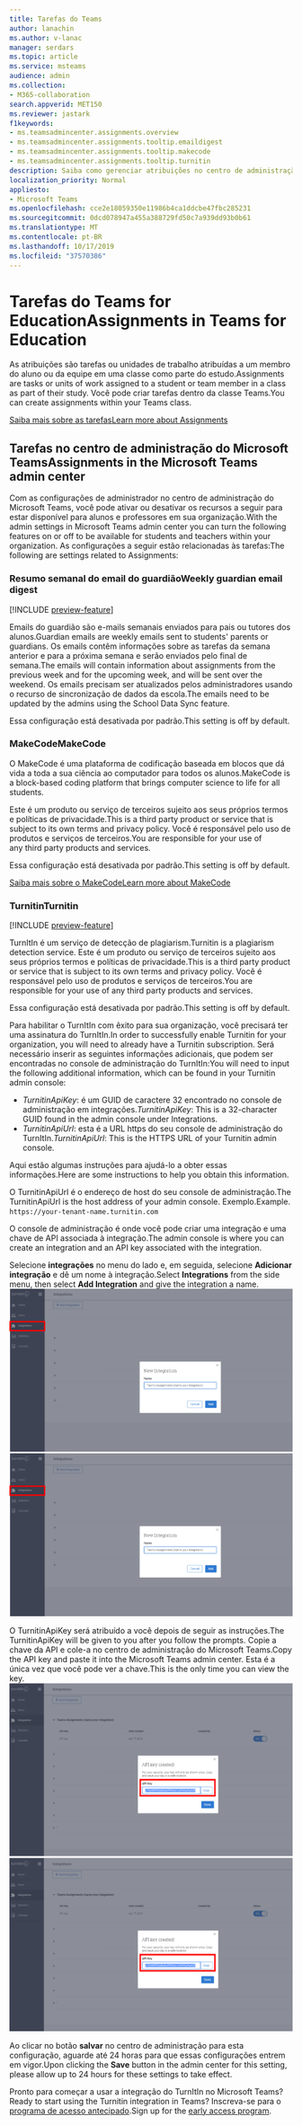 ```yaml
---
title: Tarefas do Teams
author: lanachin
ms.author: v-lanac
manager: serdars
ms.topic: article
ms.service: msteams
audience: admin
ms.collection:
- M365-collaboration
search.appverid: MET150
ms.reviewer: jastark
f1keywords:
- ms.teamsadmincenter.assignments.overview
- ms.teamsadmincenter.assignments.tooltip.emaildigest
- ms.teamsadmincenter.assignments.tooltip.makecode
- ms.teamsadmincenter.assignments.tooltip.turnitin
description: Saiba como gerenciar atribuições no centro de administração do Microsoft Teams no Teams for Education.
localization_priority: Normal
appliesto:
- Microsoft Teams
ms.openlocfilehash: cce2e18059350e11986b4ca1ddcbe47fbc285231
ms.sourcegitcommit: 0dcd078947a455a388729fd50c7a939dd93b0b61
ms.translationtype: MT
ms.contentlocale: pt-BR
ms.lasthandoff: 10/17/2019
ms.locfileid: "37570386"
---
```

# <a name="assignments-in-teams-for-education"></a><span data-ttu-id="13caa-103">Tarefas do Teams for Education</span><span class="sxs-lookup"><span data-stu-id="13caa-103">Assignments in Teams for Education</span></span>

<span data-ttu-id="13caa-104">As atribuições são tarefas ou unidades de trabalho atribuídas a um membro do aluno ou da equipe em uma classe como parte do estudo.</span><span class="sxs-lookup"><span data-stu-id="13caa-104">Assignments are tasks or units of work assigned to a student or team member in a class as part of their study.</span></span> <span data-ttu-id="13caa-105">Você pode criar tarefas dentro da classe Teams.</span><span class="sxs-lookup"><span data-stu-id="13caa-105">You can create assignments within your Teams class.</span></span>

[<span data-ttu-id="13caa-106">Saiba mais sobre as tarefas</span><span class="sxs-lookup"><span data-stu-id="13caa-106">Learn more about Assignments</span></span>](https://support.office.com/article/microsoft-teams-5aa4431a-8a3c-4aa5-87a6-b6401abea114?ui=en-US&rs=en-IE&ad=IE#ID0EAABAAA=Assignments)

## <a name="assignments-in-the-microsoft-teams-admin-center"></a><span data-ttu-id="13caa-107">Tarefas no centro de administração do Microsoft Teams</span><span class="sxs-lookup"><span data-stu-id="13caa-107">Assignments in the Microsoft Teams admin center</span></span>

<span data-ttu-id="13caa-108">Com as configurações de administrador no centro de administração do Microsoft Teams, você pode ativar ou desativar os recursos a seguir para estar disponível para alunos e professores em sua organização.</span><span class="sxs-lookup"><span data-stu-id="13caa-108">With the admin settings in Microsoft Teams admin center you can turn the following features on or off to be available for students and teachers within your organization.</span></span> <span data-ttu-id="13caa-109">As configurações a seguir estão relacionadas às tarefas:</span><span class="sxs-lookup"><span data-stu-id="13caa-109">The following are settings related to Assignments:</span></span>

<span data-ttu-id="13caa-110"><a name="#bkemaildigest"> </a></span><span class="sxs-lookup"><span data-stu-id="13caa-110"></span></span>
### <a name="weekly-guardian-email-digest"></a><span data-ttu-id="13caa-111">Resumo semanal do email do guardião</span><span class="sxs-lookup"><span data-stu-id="13caa-111">Weekly guardian email digest</span></span>
[!INCLUDE [preview-feature](../includes/preview-feature.md)]

<span data-ttu-id="13caa-112">Emails do guardião são e-mails semanais enviados para pais ou tutores dos alunos.</span><span class="sxs-lookup"><span data-stu-id="13caa-112">Guardian emails are weekly emails sent to students' parents or guardians.</span></span> <span data-ttu-id="13caa-113">Os emails contêm informações sobre as tarefas da semana anterior e para a próxima semana e serão enviados pelo final de semana.</span><span class="sxs-lookup"><span data-stu-id="13caa-113">The emails will contain information about assignments from the previous week and for the upcoming week, and will be sent over the weekend.</span></span> <span data-ttu-id="13caa-114">Os emails precisam ser atualizados pelos administradores usando o recurso de sincronização de dados da escola.</span><span class="sxs-lookup"><span data-stu-id="13caa-114">The emails need to be updated by the admins using the School Data Sync feature.</span></span>

<span data-ttu-id="13caa-115">Essa configuração está desativada por padrão.</span><span class="sxs-lookup"><span data-stu-id="13caa-115">This setting is off by default.</span></span>

<span data-ttu-id="13caa-116"><a name="bkmakecode"> </a></span><span class="sxs-lookup"><span data-stu-id="13caa-116"></span></span>
### <a name="makecode"></a><span data-ttu-id="13caa-117">MakeCode</span><span class="sxs-lookup"><span data-stu-id="13caa-117">MakeCode</span></span>
<span data-ttu-id="13caa-118">O MakeCode é uma plataforma de codificação baseada em blocos que dá vida a toda a sua ciência ao computador para todos os alunos.</span><span class="sxs-lookup"><span data-stu-id="13caa-118">MakeCode is a block-based coding platform that brings computer science to life for all students.</span></span> 

<span data-ttu-id="13caa-119">Este é um produto ou serviço de terceiros sujeito aos seus próprios termos e políticas de privacidade.</span><span class="sxs-lookup"><span data-stu-id="13caa-119">This is a third party product or service that is subject to its own terms and privacy policy.</span></span> <span data-ttu-id="13caa-120">Você é responsável pelo uso de produtos e serviços de terceiros.</span><span class="sxs-lookup"><span data-stu-id="13caa-120">You are responsible for your use of any third party products and services.</span></span>

<span data-ttu-id="13caa-121">Essa configuração está desativada por padrão.</span><span class="sxs-lookup"><span data-stu-id="13caa-121">This setting is off by default.</span></span>

[<span data-ttu-id="13caa-122">Saiba mais sobre o MakeCode</span><span class="sxs-lookup"><span data-stu-id="13caa-122">Learn more about MakeCode</span></span>](https://www.microsoft.com/makecode)

<span data-ttu-id="13caa-123"><a name="#turnitin"> </a></span><span class="sxs-lookup"><span data-stu-id="13caa-123"></span></span>
### <a name="turnitin"></a><span data-ttu-id="13caa-124">Turnitin</span><span class="sxs-lookup"><span data-stu-id="13caa-124">Turnitin</span></span>
[!INCLUDE [preview-feature](../includes/preview-feature.md)]

<span data-ttu-id="13caa-125">TurnItIn é um serviço de detecção de plagiarism.</span><span class="sxs-lookup"><span data-stu-id="13caa-125">Turnitin is a plagiarism detection service.</span></span> <span data-ttu-id="13caa-126">Este é um produto ou serviço de terceiros sujeito aos seus próprios termos e políticas de privacidade.</span><span class="sxs-lookup"><span data-stu-id="13caa-126">This is a third party product or service that is subject to its own terms and privacy policy.</span></span> <span data-ttu-id="13caa-127">Você é responsável pelo uso de produtos e serviços de terceiros.</span><span class="sxs-lookup"><span data-stu-id="13caa-127">You are responsible for your use of any third party products and services.</span></span>

<span data-ttu-id="13caa-128">Essa configuração está desativada por padrão.</span><span class="sxs-lookup"><span data-stu-id="13caa-128">This setting is off by default.</span></span>

<span data-ttu-id="13caa-129">Para habilitar o TurnItIn com êxito para sua organização, você precisará ter uma assinatura do TurnItIn.</span><span class="sxs-lookup"><span data-stu-id="13caa-129">In order to successfully enable Turnitin for your organization, you will need to already have a Turnitin subscription.</span></span> <span data-ttu-id="13caa-130">Será necessário inserir as seguintes informações adicionais, que podem ser encontradas no console de administração do TurnItIn:</span><span class="sxs-lookup"><span data-stu-id="13caa-130">You will need to input the following additional information, which can be found in your Turnitin admin console:</span></span>

  * <span data-ttu-id="13caa-131">_TurnitinApiKey_: é um GUID de caractere 32 encontrado no console de administração em integrações.</span><span class="sxs-lookup"><span data-stu-id="13caa-131">_TurnitinApiKey_: This is a 32-character GUID found in the admin console under Integrations.</span></span>
  * <span data-ttu-id="13caa-132">_TurnitinApiUrl_: esta é a URL https do seu console de administração do TurnItIn.</span><span class="sxs-lookup"><span data-stu-id="13caa-132">_TurnitinApiUrl_: This is the HTTPS URL of your Turnitin admin console.</span></span>

<span data-ttu-id="13caa-133">Aqui estão algumas instruções para ajudá-lo a obter essas informações.</span><span class="sxs-lookup"><span data-stu-id="13caa-133">Here are some instructions to help you obtain this information.</span></span>

<span data-ttu-id="13caa-134">O TurnitinApiUrl é o endereço de host do seu console de administração.</span><span class="sxs-lookup"><span data-stu-id="13caa-134">The TurnitinApiUrl is the host address of your admin console.</span></span>
<span data-ttu-id="13caa-135">Exemplo.</span><span class="sxs-lookup"><span data-stu-id="13caa-135">Example.</span></span> `https://your-tenant-name.turnitin.com`

<span data-ttu-id="13caa-136">O console de administração é onde você pode criar uma integração e uma chave de API associada à integração.</span><span class="sxs-lookup"><span data-stu-id="13caa-136">The admin console is where you can create an integration and an API key associated with the integration.</span></span>

<span data-ttu-id="13caa-137">Selecione **integrações** no menu do lado e, em seguida, selecione **Adicionar integração** e dê um nome à integração.</span><span class="sxs-lookup"><span data-stu-id="13caa-137">Select **Integrations** from the side menu, then select **Add Integration** and give the integration a name.</span></span>
<span data-ttu-id="13caa-138">![Captura de tela mostrando a adição de uma nova integração](./educationImages/Assignments_mopo_turnitin2.png)</span><span class="sxs-lookup"><span data-stu-id="13caa-138">![Screen shot showing adding a new integration](./educationImages/Assignments_mopo_turnitin2.png)</span></span>

<span data-ttu-id="13caa-139">O TurnitinApiKey será atribuído a você depois de seguir as instruções.</span><span class="sxs-lookup"><span data-stu-id="13caa-139">The TurnitinApiKey will be given to you after you follow the prompts.</span></span> <span data-ttu-id="13caa-140">Copie a chave da API e cole-a no centro de administração do Microsoft Teams.</span><span class="sxs-lookup"><span data-stu-id="13caa-140">Copy the API key and paste it into the Microsoft Teams admin center.</span></span>  <span data-ttu-id="13caa-141">Esta é a única vez que você pode ver a chave.</span><span class="sxs-lookup"><span data-stu-id="13caa-141">This is the only time you can view the key.</span></span>
<span data-ttu-id="13caa-142">![Captura de tela mostrando a cópia da chave de API](./educationImages/Assignments_mopo_turnitin3.png)</span><span class="sxs-lookup"><span data-stu-id="13caa-142">![Screen shot showing copying the API key](./educationImages/Assignments_mopo_turnitin3.png)</span></span>

<span data-ttu-id="13caa-143">Ao clicar no botão **salvar** no centro de administração para esta configuração, aguarde até 24 horas para que essas configurações entrem em vigor.</span><span class="sxs-lookup"><span data-stu-id="13caa-143">Upon clicking the **Save** button in the admin center for this setting, please allow up to 24 hours for these settings to take effect.</span></span>

<span data-ttu-id="13caa-144">Pronto para começar a usar a integração do TurnItIn no Microsoft Teams?</span><span class="sxs-lookup"><span data-stu-id="13caa-144">Ready to start using the Turnitin integration in Teams?</span></span> <span data-ttu-id="13caa-145">Inscreva-se para o [programa de acesso antecipado](https://www.turnitin.com/products/feedback-studio/microsoft-teams-integration).</span><span class="sxs-lookup"><span data-stu-id="13caa-145">Sign up for the [early access program](https://www.turnitin.com/products/feedback-studio/microsoft-teams-integration).</span></span>
